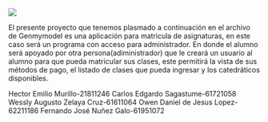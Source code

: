 <img src="https://app.genmymodel.com/api/projects/_qDFhAB9wEe2TQ77rRj9fOQ/diagrams/_qDFhAx9wEe2TQ77rRj9fOQ/svg">

El presente proyecto que tenemos plasmado a continuación en el archivo de Genmymodel es una aplicación para matricula de asignaturas, en este caso será un programa con acceso para administrador. 
En donde el alumno será apoyado por otra persona(adiministrador) que le creará un usuario al alumno para que pueda matricular sus clases, este permitirá la vista de sus métodos de pago, el listado de clases que pueda ingresar y los catedráticos disponibles.


Hector Emilio Murillo-21811246
Carlos Edgardo Sagastume-61721058
Wessly Augusto Zelaya Cruz-61611064
Owen Daniel de Jesus Lopez-62211186
Fernando José Nuñez Galo-61951072
